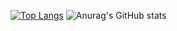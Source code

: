 [![Top Langs](https://github-readme-stats.vercel.app/api/top-langs/?username=kanghee2002)](https://github.com/anuraghazra/github-readme-stats)
![Anurag's GitHub stats](https://github-readme-stats.vercel.app/api?username=kanghee2002&hide=contribs,prs&show_icons=true&theme=graywhite)

<!--
**kanghee2002/kanghee2002** is a ✨ _special_ ✨ repository because its `README.md` (this file) appears on your GitHub profile.

Here are some ideas to get you started:

- 🔭 I’m currently working on ...
- 🌱 I’m currently learning ...
- 👯 I’m looking to collaborate on ...
- 🤔 I’m looking for help with ...
- 💬 Ask me about ...
- 📫 How to reach me: ...
- 😄 Pronouns: ...
- ⚡ Fun fact: ...
-->

